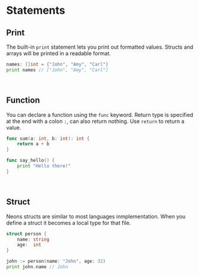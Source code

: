 # Statements

## Print

The built-in `print` statement lets you print out formatted values. Structs and arrays will be printed in a readable format.

```go
names: []int = {"John", "Amy", "Carl"}
print names // ["John", "Amy", "Carl"]
```

<br>

## Function

You can declare a function using the `func` keyword. Return type is specified at the end with a colon `:`, can also return nothing. Use `return` to return a value.

```go
func sum(a: int, b: int): int {
    return a + b
}

func say_hello() {
    print "Hello there!"
}
```

<br>

## Struct

Neons structs are similar to most languages inmplementation. When you define a struct it becomes a local type for that file.

```go
struct person {
    name: string
    age:  int
}

john := person(name: "John", age: 32)
print john.name // John
```

<br>

##
